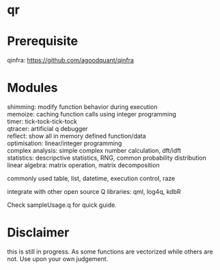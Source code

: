 # qr

 Prerequisite
 ===========
 qinfra: https://github.com/agoodquant/qinfra
 
 Modules
 ===========
 shimming: modify function behavior during execution</br>
 memoize: caching function calls using integer programming </br>
 timer: tick-tock-tick-tock</br>
 qtracer: artificial q debugger</br>
 reflect: show all in memory defined function/data</br>
 optimisation: linear/integer programming</br>
 complex analysis: simple complex number calculation, dft/idft</br>
 statistics: descripctive statistics, RNG, common probability distribution</br>
 linear algebra: matrix operation, matrix decomposition</br>
 
 commonly used table, list, datetime, execution control, raze </br>
 
 integrate with other open source Q libraries: qml, log4q, kdbR </br>
 
 Check sampleUsage.q for quick guide.
 
 Disclaimer
 ===========
 this is still in progress. As some functions are vectorized while others are not. Use upon your own judgement.
